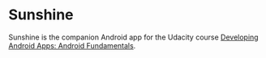 Sunshine
========

Sunshine is the companion Android app for the Udacity course [Developing Android Apps: Android Fundamentals](https://www.udacity.com/course/ud853).